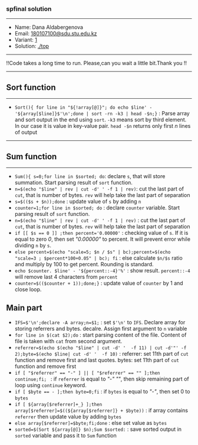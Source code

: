### spfinal solution

***
* Name: Dana Aldabergenova
* Email: 180107100@sdu.stu.edu.kz
* Variant: [1](../variants/variant01.md)
* Solution: [./top](./top)
***
!!Code takes a long time to run. Please,can you wait a little bit.Thank you !!
***
## Sort function
***
* ```Sort(){ for line in "${!array[@]}"; do echo $line' - '${array[$line]}$'\n';done | sort -rn -k3 | head -$n;}``` : Parse array and sort output in the end using ```sort```. ```-k3``` means sort by third element. In our case it is value in key-value pair. ```head -$n``` returns only first *n* lines of output
***
## Sum function
***
* ```Sum(){ s=0;for line in $sorted; do```: declare ```s```, that will store summation. Start parsing result of ```sort``` function.
* ```n=$(echo "$line" | rev | cut -d' ' -f 1 | rev)```: cut the last part of ```cut```, that is number of bytes. ```rev``` will help take the last part of separation 
* ```s=$(($s + $n));done``` : update value of ```s``` by adding ```n```
* ```counter=1;for line in $sorted; do``` : declare ```counter``` variable. Start parsing result of ```sort``` function.
* ```n=$(echo "$line" | rev | cut -d' ' -f 1 | rev)``` : cut the last part of ```cut```, that is number of bytes. ```rev``` will help take the last part of separation 
* ```if [[ $s == 0 ]] ;then percent='0.00000'``` : checking value of ```s```. If it is equal to zero *0*, then set *"0.00000"* to percent. It will prevent error while dividing ```n``` by ```s```.
* ```else percent=$(echo "scale=5; $n / $s" | bc);percent=$(echo "scale=3 ; $percent*100+0.05" | bc); fi``` : else calculate ```$n/$s``` ratio and multiply by 100 to get percent. Rounding is standard.
* ```echo $counter. $line' - '${percent::-4}'%'``` : show result. ```percent::-4``` will remove last 4 characters from ```percent```
* ```counter=$(($counter + 1));done;}``` : update value of ```counter``` by 1 and close loop.
## Main part
* ```IFS=$'\n';declare -A array;n=$1;``` : set ```$'\n'``` to ```IFS```. Declare array for storing referrers and bytes. decalre. Assign first argument to ```n``` variable
* ```for line in $(cat $2);do``` : start parsing content of the file. Content of file is taken with ```cat``` from second argument.
* ```referrer=$(echo $(echo "$line" | cut -d' '  -f 11) | cut -d'"' -f 2);byte=$(echo $line| cut -d' '  -f 10)``` : referrer: set 11th part of ```cut``` function and remove first and last quotes. bytes: set 11th part of ```cut``` function and remove first
* ```if [ "$referrer" == "-" ] || [ "$referrer" == "" ];then continue;fi; ``` : if ```referrer``` is equal to *"-"* *""*, then skip remaining part of loop using ```continue``` keyword.
* ```if [ $byte == - ];then byte=0;fi``` : if ```bytes``` is equal to *"-"*, then set 0 to ```bytes```
* ```if [ ${array[$referrer]+_} ];then array[$referrer]=$((${array[$referrer]} + $byte))``` : if array contains ```referrer``` then update value by adding ```bytes```
* ```else array[$referrer]=$byte;fi;done``` : else set value as ```bytes```
* ```sorted=$(Sort ${array[@]} $n);Sum $sorted:``` : save sorted output in ```sorted``` variable and pass it to ```Sum``` function

